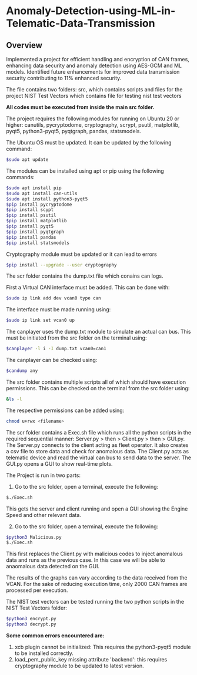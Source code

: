 # Anomaly-Detection-using-ML-in-Telematic-Data-Transmission

## Overview
Implemented a project for efficient handling and encryption of CAN frames, enhancing data security and anomaly detection using AES-GCM and ML models. Identified future enhancements for improved data transmission security contributing to 11% enhanced security.

The file contains two folders: src, which contains scripts and files for the project NIST Test Vectors which contains file for testing nist test vectors
		
**All codes must be executed from inside the main src folder.**

The project requires the following modules for running on Ubuntu 20 or higher:
canutils, pycryptodome, cryptography, scrypt, psutil, matplotlib, pyqt5, python3-pyqt5, pyqtgraph, pandas, statsmodels.

The Ubuntu OS must be updated. It can be updated by the following command:
```bash
$sudo apt update
```

The modules can be installed using apt or pip using the following commands:
```bash
$sudo apt install pip
$sudo apt install can-utils
$sudo apt install python3-pyqt5
$pip install pycryptodome
$pip install scypt
$pip install psutil
$pip install matplotlib
$pip install pyqt5
$pip install pyqtgraph
$pip install pandas
$pip install statsmodels
```

Cryptography module must be updated or it can lead to errors
```bash
$pip install --upgrade --user cryptography
```

The scr folder contains the dump.txt file which conains can logs.

First a Virtual CAN interface must be added. This can be done with:
```bash
$sudo ip link add dev vcan0 type can
```
The interface must be made running using:
```bash
$sudo ip link set vcan0 up
```
The canplayer uses the dump.txt module to simulate an actual can bus. This must be initiated from the src folder on the terminal using:
```bash
$canplayer -l i -I dump.txt vcan0=can1
```

The canplayer can be checked using:
```bash
$candump any
```

The src folder contains multiple scripts all of which should have execution permissions. This can be checked on the terminal from the src folder using:
```bash
&ls -l
```

The respective permissions can be added using:
```bash
chmod u+rwx <filename>
```

The scr folder contains a Exec.sh file which runs all the python scripts in the required sequential manner: Server.py > then > Client.py > then > GUI.py. The Server.py connects to the client acting as fleet operator. It also creates a csv file to store data and check for anomalous data. The Client.py acts as telematic device and read the virtual can bus to send data to the server. The GUI.py opens a GUI to show real-time plots.

The Project is run in two parts:

1. Go to the src folder, open a terminal, execute the following:
```bash
$./Exec.sh
```
This gets the server and client running and open a GUI showing the Engine Speed and other relevant data.

2. Go to the src folder, open a terminal, execute the following:
```bash
$python3 Malicious.py
$./Exec.sh
```

This first replaces the Client.py with malicious codes to inject anomalous data and runs as the previous case. In this case we will be able to anaomalous data detected on the GUI.

The results of the graphs can vary according to the data received from the VCAN. For the sake of reducing execution time, only 2000 CAN frames are processed per execution.

The NIST test vectors can be tested running the two python scripts in the NIST Test Vectors folder:
```bash
$python3 encrypt.py
$python3 decrypt.py
```

**Some common errors encountered are:**
1. xcb plugin cannot be initialized: This requires the python3-pyqt5 module to be installed correctly.
2. load_pem_public_key missing attribute 'backend': this requires cryptography module to be updated to latest version.
